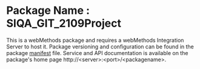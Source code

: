 # Package Name : SIQA_GIT_2109Project
This is a webMethods package and requires a webMethods Integration Server to host it. Package versioning and configuration can be found in the package [manifest](./SIQA_GIT_2109Project/manifest.v3) file. Service and API documentation is available on the package's home page http://&lt;server&gt;:&lt;port&gt;/&lt;packagename>.
